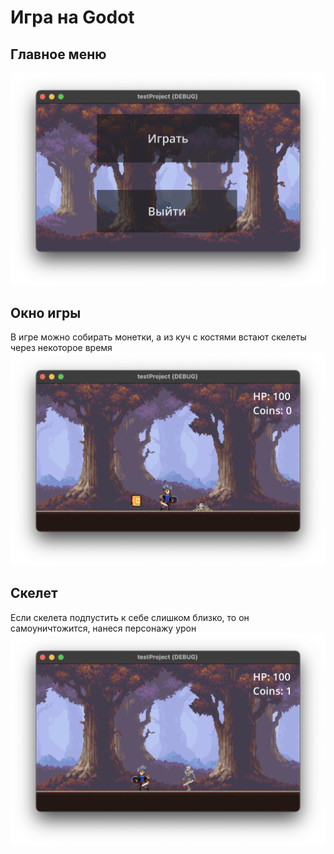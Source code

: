 # Игра на Godot

## Главное меню
![Изображение главного меню](https://github.com/frosnikny/GodotSimpleGame/blob/dev/screens/mainMenu.png?raw=true)

## Окно игры
В игре можно собирать монетки, а из куч с костями встают скелеты через некоторое время
![Изображение главного меню](https://github.com/frosnikny/GodotSimpleGame/blob/dev/screens/mainGame.png?raw=true)

## Скелет
Если скелета подпустить к себе слишком близко, то он самоуничтожится, нанеся персонажу урон
![Изображение главного меню](https://github.com/frosnikny/GodotSimpleGame/blob/dev/screens/skeleton.png?raw=true)